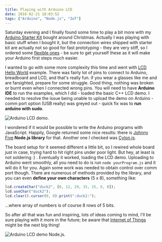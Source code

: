 ```yaml
---
title: Playing with Arduino LCD
date: 2016-02-21 18:03:52
tags: ["Arduino", "Node.js", "IoT"]
---
```


Saturday evening and I finally found some time to play a bit more with my [Arduino Starter Kit][1] bought around Christmas. Actually I was playing with basic stuff when I bought it, but the connection wires shipped with starter kit are actually not so good for fast prototyping - they are very stiff, so I ordered some [flexible ones][2] - be sure to get yourself these as it will make your Arduino first steps much easier.

I wanted to go with some more complexity this time and went with [LCD Hello World][3] example. There was fairly lot of pins to connect to Arduino, breadboard and LCD,  and that's really fun. if you wear a glasses like me and are farsighted, prepare for some struggle. Good thing, nothing was broken or burnt even when I connected wrong pins. You will need to have **Arduino IDE** to run the examples, which I did - loaded the basic C++ LCD demo. I needed to resolve the issue being unable to upload the demo on Arduino - comm port option (USB really) was greyed out - quick fix was to **run arduino with sudo**.

![Arduino LCD demo][lcd_c].

I wondered if it would be possible to write the Arduino programs with JavaScript. Happily, Google returned some nice results: there is [Johnny Five][4] **Node.js library** for that. Another one I checked was [Cylon.js][5].

The board setup for it seemed different a little bit, so I rewired whole board just in case, trying hard to hit right pins under poor light. But hey, at least is not soldering :) . Eventually it worked, loading the LCD demo. Uploading to Arduino went smoothly, all you need to do is run `node yourProgram.js` and it will do it for you. Again some work was needed to obtain control over comm port though. There are numerous of methods provided by the library, and you can even **define your own characters** (5 x 8), something like:
```javascript
lcd.createChar("duck2", [0, 12, 29, 15, 15, 6, 0]);
lcd.useChar("duck2");
lcd.clear().cursor(0, 0).print(":duck2:");
```
...where array of numbers is of course 8 rows of 5 bits.

So after all that was fun and inspiring, lots of ideas coming to mind, I'll be sure playing with it more in the future; be aware that [Internet of Things][6] might be the next big thing!

![Arduino LCD demo Node.js][lcd_js].

[lcd_c]: /images/arduino_lcd.jpg
[lcd_js]: /images/arduino_lcd_node.jpg
[1]: https://www.arduino.cc/en/Main/ArduinoStarterKit
[2]: http://www.amazon.com/Generic-Solderless-Flexible-Breadboard-Arduino/dp/B00IKBLLUE
[3]: https://www.arduino.cc/en/Tutorial/HelloWorld
[4]: http://johnny-five.io/
[5]: https://cylonjs.com/
[6]: https://en.wikipedia.org/wiki/Internet_of_Things